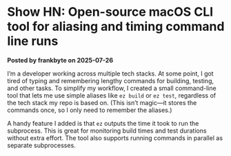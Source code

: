 # Show HN: Open-source macOS CLI tool for aliasing and timing command line runs

**Posted by frankbyte on 2025-07-26**

I’m a developer working across multiple tech stacks. At some point, I got tired of typing and remembering lengthy commands for building, testing, and other tasks. To simplify my workflow, I created a small command-line tool that lets me use simple aliases like `ez build` or `ez test`, regardless of the tech stack my repo is based on. (This isn’t magic—it stores the commands once, so I only need to remember the aliases.)

A handy feature I added is that `ez` outputs the time it took to run the subprocess. This is great for monitoring build times and test durations without extra effort. The tool also supports running commands in parallel as separate subprocesses.
